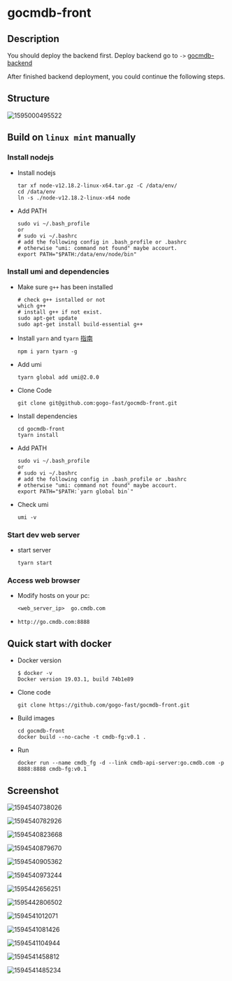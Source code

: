 # gocmdb-front

## Description

You should deploy the backend first. Deploy backend go to `->` [gocmdb-backend](https://github.com/gogo-fast/gocmdb-backend)

After finished backend deployment, you could continue the following steps.



## Structure

![1595000495522](assets/1595000495522.png)







## Build on `linux mint` manually

### Install nodejs

- Install nodejs

    ```shell script
    tar xf node-v12.18.2-linux-x64.tar.gz -C /data/env/
    cd /data/env
    ln -s ./node-v12.18.2-linux-x64 node
    ```

- Add PATH

    ```shell script
    sudo vi ~/.bash_profile
    or 
    # sudo vi ~/.bashrc
    # add the following config in .bash_profile or .bashrc
    # otherwise "umi: command not found" maybe accourt.
    export PATH="$PATH:/data/env/node/bin"
    ```

### Install umi and dependencies

- Make sure `g++` has been installed

    ```shell script
    # check g++ isntalled or not
    which g++
    # install g++ if not exist.
    sudo apt-get update
    sudo apt-get install build-essential g++
    ```

- Install `yarn` and `tyarn` [指南](https://v2.umijs.org/zh/guide/getting-started.html#%E7%8E%AF%E5%A2%83%E5%87%86%E5%A4%87)

    ```shell script
    npm i yarn tyarn -g
    ```

- Add umi

    ```shell script
    tyarn global add umi@2.0.0
    ```

- Clone Code

    ```shell script
    git clone git@github.com:gogo-fast/gocmdb-front.git
    ```

- Install dependencies

    ```shell script
    cd gocmdb-front
    tyarn install
    ```

- Add PATH

    ```shell script
    sudo vi ~/.bash_profile
    or 
    # sudo vi ~/.bashrc
    # add the following config in .bash_profile or .bashrc
    # otherwise "umi: command not found" maybe accourt.
    export PATH="$PATH:`yarn global bin`"
    ```

- Check umi

    ```shell script
    umi -v
    ```

### Start dev web server

- start server

    ```shell script
    tyarn start
    ```


### Access web browser


- Modify hosts on your pc:

    ```shell
    <web_server_ip>  go.cmdb.com
    ```


- `http://go.cmdb.com:8888`


## Quick start with docker

- Docker version

    ```shell
    $ docker -v
    Docker version 19.03.1, build 74b1e89
    ```

- Clone code

    ```shell
    git clone https://github.com/gogo-fast/gocmdb-front.git
    ```

- Build images

    ```shell
    cd gocmdb-front
    docker build --no-cache -t cmdb-fg:v0.1 .
    ```

- Run

    ```shell
    docker run --name cmdb_fg -d --link cmdb-api-server:go.cmdb.com -p 8888:8888 cmdb-fg:v0.1
    ```



## Screenshot

![1594540738026](assets/1594540738026.png)



![1594540782926](assets/1594540782926.png)



![1594540823668](assets/1594540823668.png)



![1594540879670](assets/1594540879670.png)



![1594540905362](assets/1594540905362.png)



![1594540973244](assets/1594540973244.png)



![1595442656251](assets/1595442656251.png)



![1595442806502](assets/1595442806502.png)



![1594541012071](assets/1594541012071.png)



![1594541081426](assets/1594541081426.png)



![1594541104944](assets/1594541104944.png)



![1594541458812](assets/1594541458812.png)



![1594541485234](assets/1594541485234.png)




